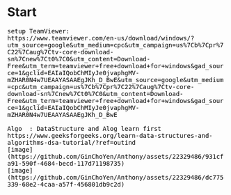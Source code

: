# Start
<pre style="caret-color: rgb(0, 0, 0); color: rgb(0, 0, 0); font-style: normal; font-variant-caps: normal; font-weight: 400; letter-spacing: normal; orphans: auto; text-align: start; text-indent: 0px; text-transform: none; widows: auto; word-spacing: 0px; -webkit-tap-highlight-color: rgba(26, 26, 26, 0.3); -webkit-text-size-adjust: auto; -webkit-text-stroke-width: 0px; text-decoration: none; overflow-wrap: break-word; white-space: pre-wrap;">
setup TeamViewer:  
https://www.teamviewer.com/en-us/download/windows/?utm_source=google&amp;utm_medium=cpc&amp;utm_campaign=us%7Cb%7Cpr%7C22%7Caug%7Ctv-core-download-sn%7Cnew%7Ct0%7C0&amp;utm_content=Download-Free&amp;utm_term=teamviewer+free+download+for+windows&amp;gad_source=1&amp;gclid=EAIaIQobChMIyJe0jvaphgMV-mZHAR0N4w7UEAAYASAAEgJKh_D_BwE&amp;utm_source=google&amp;utm_medium=cpc&amp;utm_campaign=us%7Cb%7Cpr%7C22%7Caug%7Ctv-core-download-sn%7Cnew%7Ct0%7C0&amp;utm_content=Download-Free&amp;utm_term=teamviewer+free+download+for+windows&amp;gad_source=1&amp;gclid=EAIaIQobChMIyJe0jvaphgMV-mZHAR0N4w7UEAAYASAAEgJKh_D_BwE   

Algo  : DataStructure and Alog learn first  https://www.geeksforgeeks.org/learn-data-structures-and-algorithms-dsa-tutorial/?ref=outind  
[image](https://github.com/GinChoYen/Anthony/assets/22329486/931cfa91-590f-4684-becd-117d71198735)
[image](https://github.com/GinChoYen/Anthony/assets/22329486/dc775339-68e2-4caa-a57f-456801db9c2d)
</pre><br class="Apple-interchange-newline">
